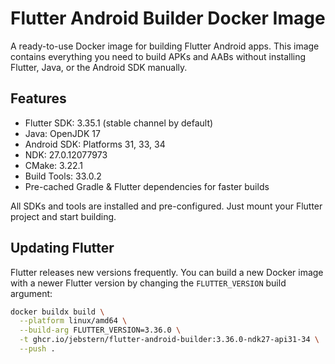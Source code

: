 # Flutter Android Builder Docker Image

A ready-to-use Docker image for building Flutter Android apps. This image contains everything you need to build APKs and AABs without installing Flutter, Java, or the Android SDK manually.

## Features

- Flutter SDK: 3.35.1 (stable channel by default)
- Java: OpenJDK 17
- Android SDK: Platforms 31, 33, 34
- NDK: 27.0.12077973
- CMake: 3.22.1
- Build Tools: 33.0.2
- Pre-cached Gradle & Flutter dependencies for faster builds

All SDKs and tools are installed and pre-configured. Just mount your Flutter project and start building.

## Updating Flutter

Flutter releases new versions frequently. You can build a new Docker image with a newer Flutter version by changing the `FLUTTER_VERSION` build argument:

```bash
docker buildx build \
  --platform linux/amd64 \
  --build-arg FLUTTER_VERSION=3.36.0 \
  -t ghcr.io/jebstern/flutter-android-builder:3.36.0-ndk27-api31-34 \
  --push .
  